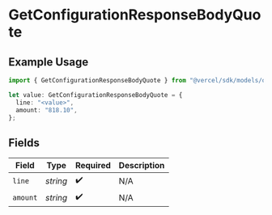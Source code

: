 # GetConfigurationResponseBodyQuote

## Example Usage

```typescript
import { GetConfigurationResponseBodyQuote } from "@vercel/sdk/models/operations/getconfiguration.js";

let value: GetConfigurationResponseBodyQuote = {
  line: "<value>",
  amount: "818.10",
};
```

## Fields

| Field              | Type               | Required           | Description        |
| ------------------ | ------------------ | ------------------ | ------------------ |
| `line`             | *string*           | :heavy_check_mark: | N/A                |
| `amount`           | *string*           | :heavy_check_mark: | N/A                |